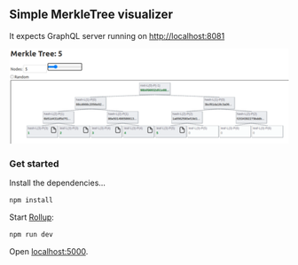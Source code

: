 
## Simple MerkleTree visualizer

It expects GraphQL server running on [http://localhost:8081](http://localhost:8081)

![scr-1](doc/scr-1.png)

### Get started

Install the dependencies...

```bash
npm install
```

Start [Rollup](https://rollupjs.org):

```bash
npm run dev
```

Open [localhost:5000](http://localhost:5000). 